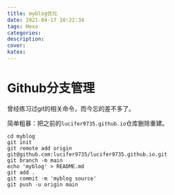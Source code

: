 ```yaml
---
title: myblog优化
date: 2021-04-17 10:22:34
tags: Hexo
categories:
description:
cover:
katex:
---
```


# Github分支管理

曾经练习过git的相关命令，而今忘的差不多了。

简单粗暴：把之前的`lucifer9735.github.io`仓库删除重建。

```shell
cd myblog
git init
git remote add origin git@github.com:lucifer9735/lucifer9735.github.io.git
git branch -m main
echo 'myblog' > README.md
git add .
git commit -m 'myblog source'
git push -u origin main
```

